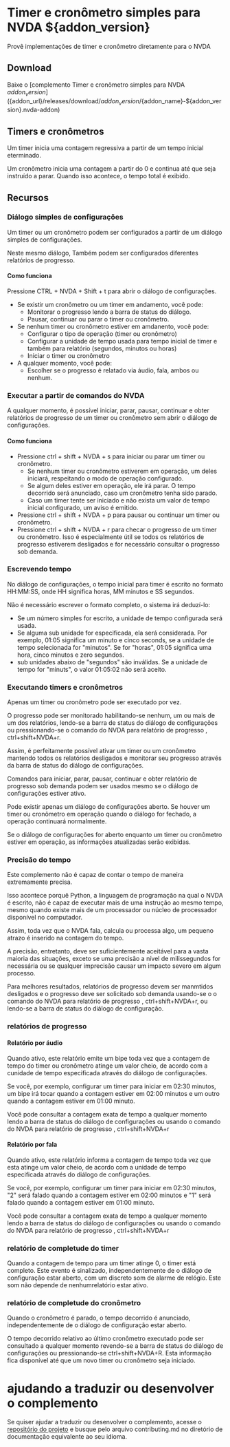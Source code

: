 # Timer e cronômetro simples para NVDA ${addon_version}

Provê implementações de timer e cronômetro diretamente para o NVDA

## Download

Baixe o [complemento Timer e cronômetro simples para NVDA ${addon_version}](${addon_url}/releases/download/${addon_version}/${addon_name}-${addon_version}.nvda-addon)

## Timers e cronômetros

Um timer inicia uma contagem regressiva a partir de um tempo inicial eterminado.

Um cronômetro inicia uma contagem a partir do 0 e continua até que seja instruído a parar. Quando isso acontece, o tempo total é exibido.

## Recursos

### Diálogo simples de configurações

Um timer ou um cronômetro podem ser configurados a partir de um diálogo simples de configurações.

Neste mesmo diálogo, Também podem ser configurados diferentes relatórios de progresso.

#### Como funciona

Pressione CTRL + NVDA + Shift + t para abrir o diálogo de configurações.

* Se existir um cronômetro ou um timer em andamento, você pode:
    * Monitorar o progresso lendo a barra de status do diálogo.
    * Pausar, continuar ou parar o timer ou cronômetro.
* Se nenhum timer ou cronômetro estiver em amdanento, você pode:
    * Configurar o tipo de operação (timer ou cronômetro)
    * Configurar a unidade de tempo usada para tempo inicial de timer e também para relatório (segundos, minutos ou horas)
    * Iniciar o timer ou cronômetro
* A qualquer momento, você pode:
    * Escolher se o progresso é relatado via áudio, fala, ambos ou nenhum.

### Executar a partir de comandos do NVDA

A qualquer momento, é possível iniciar, parar, pausar, continuar e obter relatórios de progresso     de um timer ou cronômetro sem abrir o diálogo de configurações.

#### Como funciona

* Pressione ctrl + shift + NVDA + s para iniciar ou parar um timer ou cronômetro.
    * Se nenhum timer ou cronômetro estiverem em operação, um deles iniciará, respeitando o modo de operação configurado.
    * Se algum deles estiver em operação, ele irá parar. O tempo decorrido será anunciado, caso um cronômetro tenha sido parado.
    * Caso um timer tente ser iniciado e não exista um valor de tempo inicial configurado, um aviso é emitido.
* Pressione ctrl + shift + NVDA + p para pausar ou continuar um timer ou cronômetro.
* Pressione ctrl + shift + NVDA + r para checar o progresso de um timer ou cronômetro. Isso é especialmente útil se todos os relatórios de progresso estiverem desligados e for necessário consultar o progresso sob demanda.

### Escrevendo tempo

No diálogo de configurações, o tempo inicial para timer é escrito no formato HH:MM:SS, onde HH significa horas, MM minutos e SS segundos.

Não é necessário escrever o formato completo, o sistema irá deduzí-lo:

* Se um número simples for escrito, a unidade de tempo configurada será usada.
* Se alguma sub unidade for especificada, ela será considerada. Por exemplo, 01:05 significa um minuto  e cinco seconds, se a unidade de tempo selecionada for "minutos".
Se for "horas", 01:05 significa uma hora, cinco minutos e zero segundos.
* sub unidades abaixo de "segundos" são inválidas. Se a unidade de tempo for "minuts", o valor 01:05:02 não será aceito.

### Executando timers e cronômetros

Apenas um timer ou cronômetro pode ser executado por vez.

O progresso pode ser monitorado habilitando-se nenhum, um ou mais de um dos relatórios, lendo-se a barra de status do diálogo de configurações ou pressionando-se o comando do NVDA para relatório de progresso , ctrl+shift+NVDA+r.

Assim, é perfeitamente possível ativar um timer ou um cronômetro mantendo todos os relatórios desligados e monitorar seu progresso através da barra de status do diálogo de configurações.

Comandos para iniciar, parar, pausar, continuar e obter relatório de progresso sob demanda podem ser usados mesmo se o diálogo de configurações estiver ativo.

Pode existir apenas um diálogo de configurações aberto. Se houver um timer ou cronômetro em operação quando o diálogo for fechado, a operação continuará normalmente.

Se o diálogo de configurações for aberto enquanto um timer ou cronômetro estiver em operação, as informações atualizadas serão exibidas.

### Precisão do tempo

Este complemento não é capaz de contar o tempo de maneira extremamente precisa.

Isso acontece porquê Python, a linguagem de programação na qual o NVDA é escrito, não é capaz de executar mais de uma instrução ao mesmo tempo, mesmo quando existe mais de um processador ou núcleo de processador disponível no computador.

Assim, toda vez que o NVDA fala, calcula ou processa algo, um pequeno atrazo é inserido na contagem do tempo.

A precisão, entretanto, deve ser suficientemente aceitável para a vasta maioria das situações, exceto se uma precisão a nível de milissegundos for necessária ou se qualquer imprecisão causar um impacto severo em algum processo.

Para melhores resultados, relatórios de progresso devem ser manmtidos desligados e o progresso deve ser solicitado sob demanda usando-se o o comando do NVDA para relatório de progresso , ctrl+shift+NVDA+r, ou lendo-se a barra de status do diálogo de configuração.

### relatórios de progresso

#### Relatório por áudio

Quando ativo, este relatório emite um bipe toda vez que a contagem de tempo do timer ou cronômetro atinge um valor cheio, de acordo com a cunidade de tempo especificada através do diálogo de configurações. 

Se você, por exemplo, configurar um timer para iniciar em 02:30 minutos, um bipe irá tocar quando a contagem estiver em 02:00 minutos e um outro quando a contagem estiver em 01:00 minuto.

Você pode consultar a contagem exata de tempo a qualquer momento lendo a barra de status do diálogo de configurações ou usando o comando do NVDA para relatório de progresso , ctrl+shift+NVDA+r

#### Relatório por fala

Quando ativo, este relatório  informa a contagem de tempo toda vez que esta atinge um valor cheio, de acordo com a unidade de tempo especificada através do diálogo de configurações. 

Se você, por exemplo, configurar um timer para iniciar em 02:30 minutos, "2" será falado quando a contagem estiver em 02:00 minutos e "1" será falado quando a contagem estiver em 01:00 minuto.

Você pode consultar a contagem exata de tempo a qualquer momento lendo a barra de status do diálogo de configurações ou usando o comando do NVDA para relatório de progresso , ctrl+shift+NVDA+r

### relatório de completude do timer

Quando a contagem de tempo para um timer atinge 0, o timer está completo. Este evento é sinalizado, independentemente de o diálogo de configuração estar aberto, com um discreto som de alarme de relógio. Este som não depende de nenhumrelatório estar ativo.

### relatório de completude do cronômetro

Quando o cronômetro é parado, o tempo decorrido é anunciado, independentemente de o diálogo de configuração estar aberto.

O tempo decorrido relativo ao último cronômetro executado pode ser consultado a qualquer momento revendo-se a barra de status do diálogo de configurações ou pressionando-se ctrl+shift+NVDA+R. Esta informação fica disponível até que um novo timer ou cronômetro seja iniciado.

# ajudando a traduzir ou desenvolver o complemento

Se quiser ajudar a traduzir ou desenvolver o complemento, acesse o [repositório do projeto](${addon_url}) e busque pelo arquivo contributing.md no diretório de documentação equivalente ao seu idioma.

